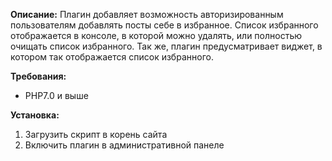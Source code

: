 <b>Описание:</b>
Плагин добавляет возможность авторизированным пользователям добавлять посты себе в избранное. Список избранного отображается в консоле, в которой можно удалять, или полностью очищать список избранного. Так же, плагин предусматривает виджет, в котором так отображается список избранного.

<b>Требования:</b>
 - PHP7.0 и выше

<b>Установка:</b>
1. Загрузить скрипт в корень сайта
2. Включить плагин в административной панеле
